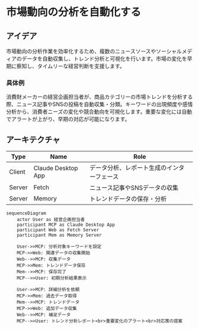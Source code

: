 # 市場動向の分析を自動化する

## アイデア
市場動向の分析作業を効率化するため、複数のニュースソースやソーシャルメディアのデータを自動収集し、トレンド分析と可視化を行います。市場の変化を早期に察知し、タイムリーな経営判断を支援します。<br>

### 具体例
消費財メーカーの経営企画担当者が、商品カテゴリーの市場トレンドを分析する際、ニュース記事やSNSの投稿を自動収集・分類。キーワードの出現頻度や感情分析から、消費者ニーズの変化や競合動向を可視化します。重要な変化には自動でアラートが上がり、早期の対応が可能になります。<br>

## アーキテクチャ
| Type | Name | Role |
|--|--|--|
| Client | Claude Desktop App | データ分析、レポート生成のインターフェース |
| Server | Fetch | ニュース記事やSNSデータの収集 |
| Server | Memory | トレンドデータの保存・分析 |

```mermaid
sequenceDiagram
    actor User as 経営企画担当者
    participant MCP as Claude Desktop App
    participant Web as Fetch Server
    participant Mem as Memory Server

    User->>MCP: 分析対象キーワードを設定
    MCP->>Web: 関連データの収集開始
    Web-->>MCP: 収集データ
    MCP->>Mem: トレンドデータ保存
    Mem-->>MCP: 保存完了
    MCP-->>User: 初期分析結果表示

    User->>MCP: 詳細分析を依頼
    MCP->>Mem: 過去データ取得
    Mem-->>MCP: トレンドデータ
    MCP->>Web: 追加データ収集
    Web-->>MCP: 補足データ
    MCP-->>User: トレンド分析レポート<br>重要変化のアラート<br>対応策の提案
```
